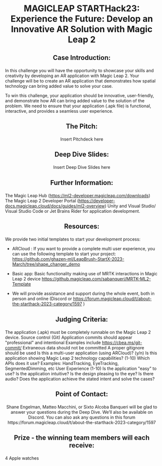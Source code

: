 # <p align="center"> MAGICLEAP STARTHack23: Experience the Future: Develop an Innovative AR Solution with Magic Leap 2 </p>

## <p align="center"> Case Introduction: </p>

In this challenge you will have the opportunity to showcase your skills and creativity by developing an AR application with Magic Leap 2. Your challenge will be to create an AR application that demonstrates how spatial technology can bring added value to solve your case.

To win this challenge, your application should be innovative, user-friendly, and demonstrate how AR can bring added value to the solution of the problem. We need to ensure that your application (.apk file) is functional, interactive, and provides a seamless user experience.

## <p align="center"> The Pitch: </p>

<p align="center"> Insert Pitchdeck here </p>

## <p align="center"> Deep Dive Slides: </p>

<p align="center"> Insert Deep Dive Slides here </p>

## <p align="center"> Further Information: </p>
The Magic Leap Hub (https://ml2-developer.magicleap.com/downloads)
The Magic Leap 2 Developer Portal (https://developer-docs.magicleap.cloud/docs/guides/ml2-overview)
Unity and Visual Studio/ Visual Studio Code or Jet Brains Rider for application  development.


##  <p align="center"> Resources: </p>

We provide two initial templates to start your development process:

- ARCloud : If you want to provide a complete multi user experience, you can use the following template to start your project:  https://github.com/ghazen-ml/LeapBrush-StartX-2023-March/tree/shape_changer_demo 
 
- Basic app:  Basic functionality making use of MRTK interactions in Magic Leap 2 device  https://github.magicleap.com/sabanqueri/MRTK-ML2-Template 


- We will provide assistance and support during the whole event, both in person and online (Discord or https://forum.magicleap.cloud/t/about-the-starthack-2023-category/1597 ) 


## <p align="center"> Judging Criteria: </p>
The application (.apk) must be completely runnable on the Magic Leap 2 device.
Source control (Git)
Application commits should appear "professional" and intentional
Examples include https://cbea.ms/git-commit/ 
Extraneous data should not be committed
A proper gitignore should be used
Is this a multi-user application (using ARCloud)?  (y/n)
Is this application showing Magic Leap 2 technology capabilities? (1-10)
Which APIs does it use?
Examples: HandTracking, EyeTracking, SegmentedDimming, etc
User Experience (1-10) 
Is the application "easy" to use?
Is the application intuitive?
Is the design pleasing to the eye?
Is there audio?
Does the application achieve the stated intent and solve the cases?



## <p align="center"> Point of Contact: </p>

<p align="center"> Shane Engelman, Matteo Macchini, or Sixto Alcoba Banqueri will be glad to answer your questions during the Deep Dive. We’ll also be available on Discord. 
You can also ask any questions in this forum https://forum.magicleap.cloud/t/about-the-starthack-2023-category/1597   </p>


## <p align="center"> Prize - the winning team members will each receive: </p>
4 Apple watches  

